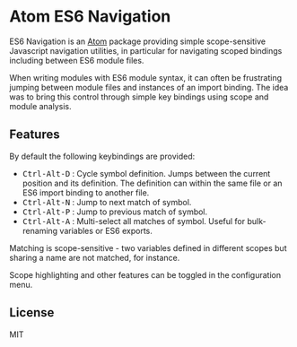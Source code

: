 # Atom ES6 Navigation

ES6 Navigation is an [Atom](https://atom.io) package providing simple scope-sensitive Javascript navigation utilities, in particular for navigating scoped bindings including between ES6 module files.

When writing modules with ES6 module syntax, it can often be frustrating jumping between module files and instances of an import binding. The idea was to bring this control through simple key bindings using scope and module analysis.

## Features
By default the following keybindings are provided:
* <kbd>Ctrl-Alt-D</kbd> : Cycle symbol definition. Jumps between the current position and its definition. The definition can within the same file or an ES6 import binding to another file.
* <kbd>Ctrl-Alt-N</kbd> : Jump to next match of symbol.
* <kbd>Ctrl-Alt-P</kbd> : Jump to previous match of symbol.
* <kbd>Ctrl-Alt-A</kbd> : Multi-select all matches of symbol. Useful for bulk-renaming variables or ES6 exports.

Matching is scope-sensitive - two variables defined in different scopes but sharing a name are not matched, for instance.

Scope highlighting and other features can be toggled in the configuration menu.

## License

MIT
